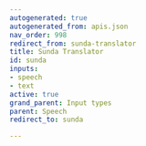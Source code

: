 ```yaml
---
autogenerated: true
autogenerated_from: apis.json
nav_order: 998
redirect_from: sunda-translator
title: Sunda Translator
id: sunda
inputs:
- speech
- text
active: true
grand_parent: Input types
parent: Speech
redirect_to: sunda

---
```


